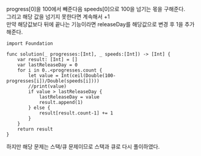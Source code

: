 progress[0]을 100에서 빼준다음 speeds[0]으로 100을 넘기는 몫을 구해준다.   
그리고 해당 값을 넘기지 못한다면 계속해서 +1   
만약 해당값보다 뒤에 끝나는 기능이라면 releaseDay를 해당값으로 변경 후 1을 추가해준다.   
```
import Foundation

func solution(_ progresses:[Int], _ speeds:[Int]) -> [Int] {
    var result: [Int] = []
    var lastReleaseDay = 0
    for i in 0..<progresses.count {
        let value = Int(ceil(Double(100-progresses[i])/Double(speeds[i])))
        //print(value)
        if value > lastReleaseDay {
            lastReleaseDay = value
            result.append(1)
        } else {
            result[result.count-1] += 1
        }
    }
    return result
}
```
하지만 해당 문제는 스택/큐 문제이므로 스택과 큐로 다시 풀이하였다.   
